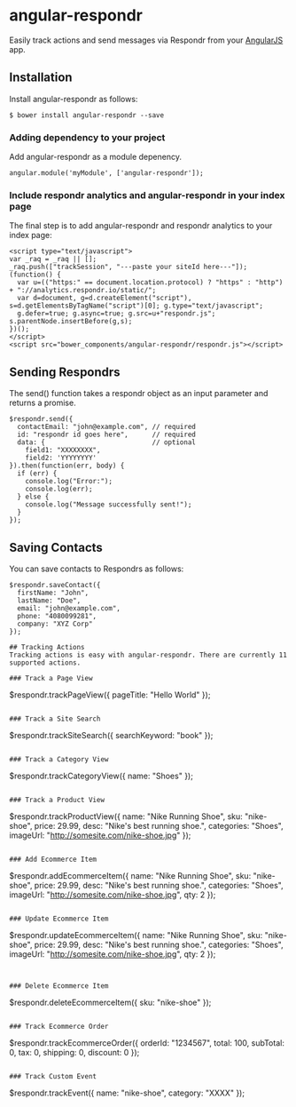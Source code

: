 # angular-respondr

Easily track actions and send messages via Respondr from your [AngularJS](https://angularjs.org/) app.

## Installation
Install angular-respondr as follows:

```
$ bower install angular-respondr --save
```

### Adding dependency to your project
Add angular-respondr as a module depenency.

```
angular.module('myModule', ['angular-respondr']);
```

### Include respondr analytics and angular-respondr in your index page
The final step is to add angular-respondr and respondr analytics to your index page:

```
<script type="text/javascript">
var _raq = _raq || [];
_raq.push(["trackSession", "---paste your siteId here---"]);
(function() {
  var u=(("https:" == document.location.protocol) ? "https" : "http") + "://analytics.respondr.io/static/";
  var d=document, g=d.createElement("script"), s=d.getElementsByTagName("script")[0]; g.type="text/javascript";
  g.defer=true; g.async=true; g.src=u+"respondr.js"; s.parentNode.insertBefore(g,s);
})();
</script>
<script src="bower_components/angular-respondr/respondr.js"></script>
```

## Sending Respondrs
The send() function takes a respondr object as an input parameter and returns a promise.

```
$respondr.send({
  contactEmail: "john@example.com", // required
  id: "respondr id goes here",      // required
  data: {                           // optional
    field1: "XXXXXXXX",
    field2: 'YYYYYYYY'
}).then(function(err, body) {
  if (err) {
    console.log("Error:");
    console.log(err);
  } else {
    console.log("Message successfully sent!");
  }
});

```

## Saving Contacts
You can save contacts to Respondrs as follows:

```
$respondr.saveContact({
  firstName: "John",
  lastName: "Doe",
  email: "john@example.com",
  phone: "4080099281",
  company: "XYZ Corp"
});

## Tracking Actions
Tracking actions is easy with angular-respondr. There are currently 11 supported actions.

### Track a Page View

```
$respondr.trackPageView({
  pageTitle: "Hello World"
});
```

### Track a Site Search

```
$respondr.trackSiteSearch({
  searchKeyword: "book"
});
```

### Track a Category View

```
$respondr.trackCategoryView({
  name: "Shoes"
});
```

### Track a Product View

```
$respondr.trackProductView({
  name: "Nike Running Shoe",
  sku: "nike-shoe",
  price: 29.99,
  desc: "Nike's best running shoe.",
  categories: "Shoes",
  imageUrl: "http://somesite.com/nike-shoe.jpg"
});
```

### Add Ecommerce Item

```
$respondr.addEcommerceItem({
  name: "Nike Running Shoe",
  sku: "nike-shoe",
  price: 29.99,
  desc: "Nike's best running shoe.",
  categories: "Shoes",
  imageUrl: "http://somesite.com/nike-shoe.jpg",
  qty: 2
});
```

### Update Ecommerce Item

```
$respondr.updateEcommerceItem({
  name: "Nike Running Shoe",
  sku: "nike-shoe",
  price: 29.99,
  desc: "Nike's best running shoe.",
  categories: "Shoes",
  imageUrl: "http://somesite.com/nike-shoe.jpg",
  qty: 2
});
```


### Delete Ecommerce Item

```
$respondr.deleteEcommerceItem({
  sku: "nike-shoe"
});
```

### Track Ecommerce Order

```
$respondr.trackEcommerceOrder({
  orderId: "1234567",
  total: 100,
  subTotal: 0,
  tax: 0,
  shipping: 0,
  discount: 0
});
```

### Track Custom Event

```
$respondr.trackEvent({
  name: "nike-shoe",
  category: "XXXX"
});
```






